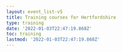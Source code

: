 ```yaml
---
layout: event_list-v5
title: Training courses for Hertfordshire
type: training
date: '2022-01-03T22:47:19.868Z'
toc: training
lastmod: '2022-01-03T22:47:19.868Z'
---
```



